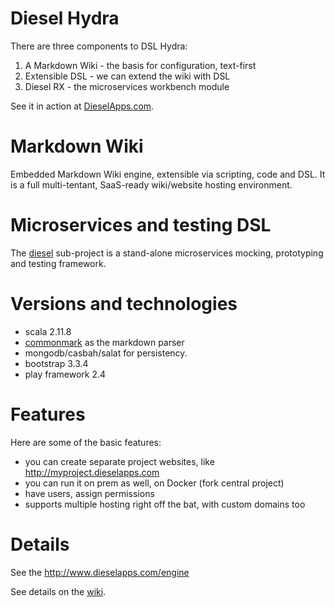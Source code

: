 
Diesel Hydra
============

There are three components to DSL Hydra:

1. A Markdown Wiki - the basis for configuration, text-first
2. Extensible DSL - we can extend the wiki with DSL
3. Diesel RX - the microservices workbench module

See it in action at [DieselApps.com](http://www.dieselapps.com).

Markdown Wiki
===========================

Embedded Markdown Wiki engine, extensible via scripting, code and DSL. It is a full multi-tentant, SaaS-ready wiki/website hosting environment.

Microservices and testing DSL
=============================

The [diesel](https://github.com/razie/diesel-wiki/tree/master/diesel) sub-project is a stand-alone microservices mocking, prototyping and testing framework.

Versions and technologies
========================

- scala 2.11.8
- [commonmark](https://github.com/atlassian/commonmark-java) as the markdown parser
- mongodb/casbah/salat for persistency.
- bootstrap 3.3.4
- play framework 2.4

Features
========

Here are some of the basic features:

- you can create separate project websites, like http://myproject.dieselapps.com
- you can run it on prem as well, on Docker (fork central project)
- have users, assign permissions
- supports multiple hosting right off the bat, with custom domains too

Details
==========

See the http://www.dieselapps.com/engine

See details on the [wiki](WIKI.md).

